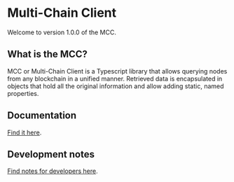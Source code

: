 # Multi-Chain Client

Welcome to version 1.0.0 of the MCC.

## What is the MCC?

MCC or Multi-Chain Client is a Typescript library that allows querying nodes from any blockchain in a unified manner. Retrieved data is encapsulated in objects that hold all the original information and allow adding static, named properties.

## Documentation

[Find it here](./docs/README.md).

## Development notes

[Find notes for developers here](./docs/forDeveloment.md).
